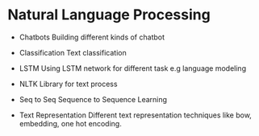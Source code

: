 # Natural Language Processing
- Chatbots
Building different kinds of chatbot

- Classification
Text classification

- LSTM
Using LSTM network for different task e.g language modeling

- NLTK
Library for text process

- Seq to Seq
Sequence to Sequence Learning

- Text Representation
Different text representation techniques like bow, embedding, one hot encoding.